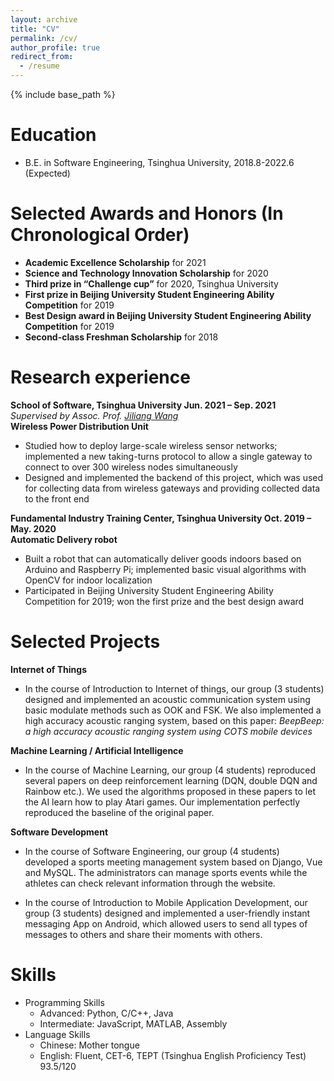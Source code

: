 ```yaml
---
layout: archive
title: "CV"
permalink: /cv/
author_profile: true
redirect_from:
  - /resume
---
```


{% include base_path %}

Education
======
* B.E. in Software Engineering, Tsinghua University, 2018.8-2022.6 (Expected)

Selected Awards and Honors (In Chronological Order)
======
* **Academic Excellence Scholarship** for 2021
* **Science and Technology Innovation Scholarship** for 2020
* **Third prize in “Challenge cup”** for 2020, Tsinghua University
* **First prize in Beijing University Student Engineering Ability Competition** for 2019
* **Best Design award in Beijing University Student Engineering Ability Competition** for 2019
* **Second-class Freshman Scholarship** for 2018

Research experience
======
**School of Software, Tsinghua University Jun. 2021 – Sep. 2021**\
*Supervised by Assoc. Prof. [Jiliang Wang](http://tns.thss.tsinghua.edu.cn/~jiliang/)*\
**Wireless Power Distribution Unit**
* Studied how to deploy large-scale wireless sensor networks; implemented a new taking-turns protocol to allow a single gateway to connect to over 300 wireless nodes simultaneously
* Designed and implemented the backend of this project, which was used for collecting data from wireless gateways and providing collected data to the front end

**Fundamental Industry Training Center, Tsinghua University Oct. 2019 – May. 2020**\
**Automatic Delivery robot**
* Built a robot that can automatically deliver goods indoors based on Arduino and Raspberry Pi; implemented basic visual algorithms with OpenCV for indoor localization
* Participated in Beijing University Student Engineering Ability Competition for 2019; won the first prize and the best design award

Selected Projects
======

**Internet of Things**
- In the course of Introduction to Internet of things, our group (3 students) designed and implemented an acoustic communication system using basic modulate methods such as OOK and FSK. We also implemented a high accuracy acoustic ranging system, based on this paper: *BeepBeep: a high accuracy acoustic ranging system using COTS mobile devices*

**Machine Learning / Artificial Intelligence**
- In the course of Machine Learning, our group (4 students) reproduced several papers on deep reinforcement learning (DQN, double DQN and Rainbow etc.). We used the algorithms proposed in these papers to let the AI learn how to play Atari games. Our implementation perfectly reproduced the baseline of the original paper. 

**Software Development**
- In the course of Software Engineering, our group (4 students) developed a sports meeting management system based on Django, Vue and MySQL. The administrators can manage sports events while the athletes can check relevant information through the website.

- In the course of Introduction to Mobile Application Development, our group (3 students) designed and implemented a user-friendly instant messaging App on Android, which allowed users to send all types of messages to others and share their moments with others.


Skills
======
* Programming Skills
  * Advanced: Python, C/C++, Java
  * Intermediate: JavaScript, MATLAB, Assembly
* Language Skills
  * Chinese: Mother tongue
  * English: Fluent, CET-6, TEPT (Tsinghua English Proficiency Test) 93.5/120

<!-- Publications
======
  <ul>{% for post in site.publications %}
    {% include archive-single-cv.html %}
  {% endfor %}</ul>
  
Talks
======
  <ul>{% for post in site.talks %}
    {% include archive-single-talk-cv.html %}
  {% endfor %}</ul>
  
Teaching
======
  <ul>{% for post in site.teaching %}
    {% include archive-single-cv.html %}
  {% endfor %}</ul>
  
Service and leadership
======
* Currently signed in to 43 different slack teams
 -->
